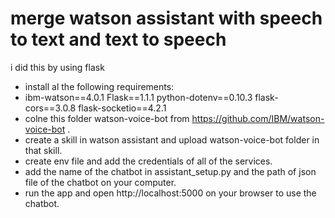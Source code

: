 # merge watson assistant with speech to text and text to speech
i did this by using flask
* install al the following requirements:
* ibm-watson==4.0.1
Flask==1.1.1
python-dotenv==0.10.3
flask-cors==3.0.8
flask-socketio==4.2.1
* colne this folder watson-voice-bot from https://github.com/IBM/watson-voice-bot .
* create a skill in watson assistant and upload watson-voice-bot folder in that skill.
* create env file and add the credentials of all of the services.
* add the name of the chatbot in assistant_setup.py and the path of json file of the chatbot on your computer.
* run the app and open http://localhost:5000 on your browser to use the chatbot.
